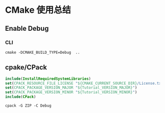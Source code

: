 # CMake 使用总结

## Enable Debug

### CLI
```
cmake -DCMAKE_BUILD_TYPE=Debug  ..
```

## cpake/CPack

```CMake
include(InstallRequiredSystemLibraries)
set(CPACK_RESOURCE_FILE_LICENSE "${CMAKE_CURRENT_SOURCE_DIR}/License.txt")
set(CPACK_PACKAGE_VERSION_MAJOR "${Tutorial_VERSION_MAJOR}")
set(CPACK_PACKAGE_VERSION_MINOR "${Tutorial_VERSION_MINOR}")
include(CPack)
```

```shell
cpack -G ZIP -C Debug
```


